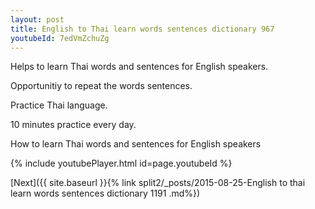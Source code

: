 ```yaml
---
layout: post
title: English to Thai learn words sentences dictionary 967 
youtubeId: 7edVmZchuZg
---
```

 
 
Helps to learn Thai words and sentences for English speakers.

Opportunitiy to repeat the words sentences. 

Practice Thai language. 
 
10 minutes practice every day. 
 
How to learn Thai words and sentences for English speakers 
 
{% include youtubePlayer.html id=page.youtubeId %}
 
 
[Next]({{ site.baseurl }}{% link  split2/_posts/2015-08-25-English to thai learn words sentences dictionary 1191 .md%})
 
